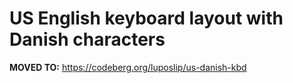 # US English keyboard layout with Danish characters

**MOVED TO:**
https://codeberg.org/luposlip/us-danish-kbd
